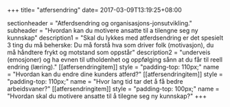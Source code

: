 +++
title= "atfersendring"
date= 2017-03-09T13:19:25+08:00

sectionheader = "Atferdsendring og organisasjons-jonsutvikling."
subheader = "Hvordan kan du motivere ansatte til a tilengne seg ny kunnskap"
description1 = "Skal du lykkes med atferdsendring er det spesielt 3 ting du må beherske: Du må forstå hva som driver folk (motivasjon), du må håndtere frykt og motstand som oppstår"
description2 = "underveis (emosjoner) og ha evnen til utholdenhet og oppfølging sånn at du får til reell endring (læring)."
[[atfersendringitem]]
	style = "padding-top: 110px;"
	name = "Hvordan kan du endre dine kunders atferd?"
[[atfersendringitem]]
	style = "padding-top: 110px;"
	name = "Hvor lang tid tar det å få bedre arbeidsvaner?"
[[atfersendringitem]]
	style = "padding-top: 100px;"
	name = "Hvordan skal du motivere ansatte til å tilegne seg ny kunnskap?"
+++

